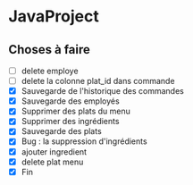 # JavaProject

## Choses à faire
- [ ] delete employe
- [ ] delete la colonne plat_id dans commande
- [x] Sauvegarde de l'historique des commandes
- [x] Sauvegarde des employés
- [x] Supprimer des plats du menu
- [x] Supprimer des ingrédients
- [x] Sauvegarde des plats
- [x] Bug : la suppression d'ingrédients
- [x] ajouter ingredient
- [x] delete plat menu
- [x] Fin
